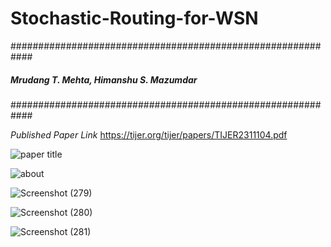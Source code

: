 # Stochastic-Routing-for-WSN
############################################################
#####    Mrudang T. Mehta, Himanshu S. Mazumdar   ##########
############################################################

*_Published Paper Link_*
 https://tijer.org/tijer/papers/TIJER2311104.pdf



![paper title](https://github.com/user-attachments/assets/6142cc8b-38d6-4e51-bb45-16c086f185af)




![about](https://github.com/user-attachments/assets/9bbc1e03-a3a9-483b-b751-e3c8cc25f5b1)


![Screenshot (279)](https://github.com/user-attachments/assets/a39f6414-eef5-4317-9b21-bd77a175357c)


![Screenshot (280)](https://github.com/user-attachments/assets/e8fe7799-1c6b-489d-8e3c-523d8f8faa3d)



![Screenshot (281)](https://github.com/user-attachments/assets/c4b9bf44-aae2-4d1a-9d80-8458694c1864)



